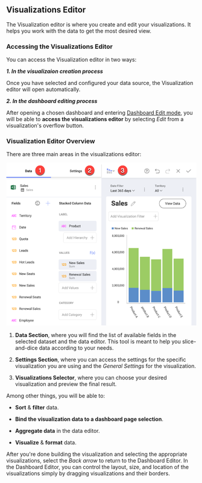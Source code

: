 ## Visualizations Editor

The Visualization editor is where you create and edit your visualizations. It helps you work with the data to get the most desired view.

### Accessing the Visualizations Editor

You can access the Visualization editor in two ways:

***1. In the visualizaion creation process***

Once you have selected and configured your data source, the Visualization editor will open automatically.

***2. In the dashboard editing process***

After opening a chosen dashboard and entering [Dashboard Edit mode](overview-dashboards.html#view-edit-mode), you will be able to **access the visualizations editor** by selecting *Edit* from a visualization's overflow button.

### Visualization Editor Overview

There are three main areas in the
visualizations editor:

![visualization editor panes](images/visualization-editor-panes.png)

  1. **Data Section**, where you will find the list of available fields
    in the selected dataset and the data editor. This tool is meant to
    help you slice-and-dice data according to your needs.

  2. **Settings Section**, where you can access the settings for the
    specific visualization you are using and the *General Settings* for
    the visualization.

  3. **Visualizations Selector**, where you can choose your desired
    visualization and preview the final result.

Among other things, you will be able to:

  - **Sort** & **filter** data.

  - **Bind the visualization data to a dashboard page selection**.

  - **Aggregate data** in the data editor.

  - **Visualize** & **format** data.

After you're done building the visualization and selecting the
appropriate visualizations, select the *Back arrow* to return to the
Dashboard Editor. In the Dashboard Editor, you can control the layout,
size, and location of the visualizations simply by dragging
visualizations and their borders.
